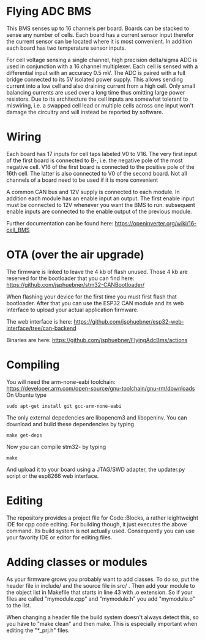 # Flying ADC BMS
This BMS senses up to 16 channels per board. Boards can be stacked to sense any number of cells. Each board has a current sensor input therefor the current sensor can be located where it is most convenient. In addition each board has two temperature sensor inputs.

For cell voltage sensing a single channel, high precision delta/sigma ADC is used in conjunction with a 16 channel multiplexer. Each cell is sensed with a differential input with an accuracy 0.5 mV. The ADC is paired with a full bridge connected to its 5V isolated power supply. This allows sending current into a low cell and also draining current from a high cell. Only small balancing currents are used over a long time thus omitting large power resistors.
Due to its architecture the cell inputs are somewhat tolerant to miswiring, i.e. a swapped cell lead or multiple cells across one input won't damage the circuitry and will instead be reported by software.

# Wiring
Each board has 17 inputs for cell taps labeled V0 to V16. The very first input of the first board is connected to B-, i.e. the negative pole of the most negative cell. V16 of the first board is connected to the positive pole of the 16th cell. The latter is also connected to V0 of the second board.
Not all channels of a board need to be used if it is more convenient

A common CAN bus and 12V supply is connected to each module. In addition each module has an enable input an output. The first enable input must be connected to 12V whenever you want the BMS to run. subsequent enable inputs are connected to the enable output of the previous module.

Further documentation can be found here: https://openinverter.org/wiki/16-cell_BMS

# OTA (over the air upgrade)
The firmware is linked to leave the 4 kb of flash unused. Those 4 kb are reserved for the bootloader
that you can find here: https://github.com/jsphuebner/stm32-CANBootloader/

When flashing your device for the first time you must first flash that bootloader. After that you can
use the ESP32 CAN module and its web interface to upload your actual application firmware.

The web interface is here: https://github.com/jsphuebner/esp32-web-interface/tree/can-backend

Binaries are here: https://github.com/jsphuebner/FlyingAdcBms/actions

# Compiling
You will need the arm-none-eabi toolchain: https://developer.arm.com/open-source/gnu-toolchain/gnu-rm/downloads
On Ubuntu type

`sudo apt-get install git gcc-arm-none-eabi`

The only external depedencies are libopencm3 and libopeninv. You can download and build these dependencies by typing

`make get-deps`

Now you can compile stm32-<yourname> by typing

`make`

And upload it to your board using a JTAG/SWD adapter, the updater.py script or the esp8266 web interface.

# Editing
The repository provides a project file for Code::Blocks, a rather leightweight IDE for cpp code editing.
For building though, it just executes the above command. Its build system is not actually used.
Consequently you can use your favority IDE or editor for editing files.

# Adding classes or modules
As your firmware grows you probably want to add classes. To do so, put the header file in include/ and the 
source file in src/ . Then add your module to the object list in Makefile that starts in line 43 with .o
extension. So if your files are called "mymodule.cpp" and "mymodule.h" you add "mymodule.o" to the list.

When changing a header file the build system doesn't always detect this, so you have to "make clean" and
then make. This is especially important when editing the "*_prj.h" files.
